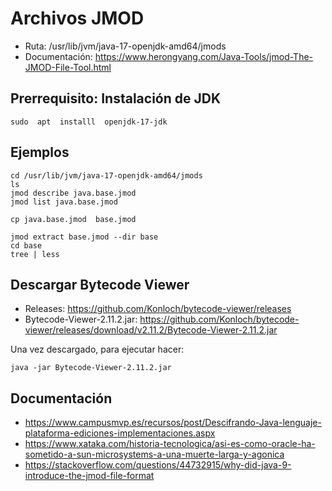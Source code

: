 # Archivos JMOD

- Ruta:  /usr/lib/jvm/java-17-openjdk-amd64/jmods
- Documentación: https://www.herongyang.com/Java-Tools/jmod-The-JMOD-File-Tool.html


## Prerrequisito: Instalación de JDK

```console
sudo  apt  installl  openjdk-17-jdk
```

## Ejemplos


```console
cd /usr/lib/jvm/java-17-openjdk-amd64/jmods 
ls
jmod describe java.base.jmod
jmod list java.base.jmod

cp java.base.jmod  base.jmod

jmod extract base.jmod --dir base
cd base
tree | less
```

## Descargar Bytecode Viewer

- Releases: https://github.com/Konloch/bytecode-viewer/releases
- Bytecode-Viewer-2.11.2.jar: https://github.com/Konloch/bytecode-viewer/releases/download/v2.11.2/Bytecode-Viewer-2.11.2.jar 

Una vez descargado, para ejecutar hacer:

```console
java -jar Bytecode-Viewer-2.11.2.jar
```

## Documentación

- https://www.campusmvp.es/recursos/post/Descifrando-Java-lenguaje-plataforma-ediciones-implementaciones.aspx
- https://www.xataka.com/historia-tecnologica/asi-es-como-oracle-ha-sometido-a-sun-microsystems-a-una-muerte-larga-y-agonica
- https://stackoverflow.com/questions/44732915/why-did-java-9-introduce-the-jmod-file-format

